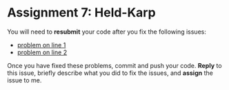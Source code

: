 # Assignment 7: Held-Karp

You will need to **resubmit** your code after you fix the following issues:

* [problem on line 1](../-/blob/a7/src/main/scala/graph.scala#L1)
* [problem on line 2](../-/blob/a7/src/main/scala/graph.scala#L2)


Once you have fixed these problems, commit and push your code. **Reply** to this issue, briefly describe what you did to fix the issues, and **assign** the issue to me.
